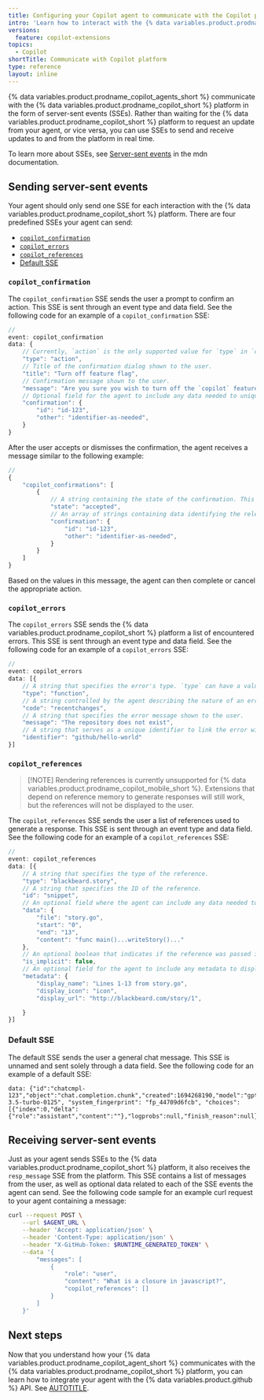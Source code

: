 ```yaml
---
title: Configuring your Copilot agent to communicate with the Copilot platform
intro: 'Learn how to interact with the {% data variables.product.prodname_copilot_short %} platform by sending and receiving server-sent events with your {% data variables.product.prodname_copilot_agent_short %}.'
versions:
  feature: copilot-extensions
topics:
  - Copilot
shortTitle: Communicate with Copilot platform
type: reference
layout: inline
---
```


{% data variables.product.prodname_copilot_agents_short %} communicate with the {% data variables.product.prodname_copilot_short %} platform in the form of server-sent events (SSEs). Rather than waiting for the {% data variables.product.prodname_copilot_short %} platform to request an update from your agent, or vice versa, you can use SSEs to send and receive updates to and from the platform in real time.

To learn more about SSEs, see [Server-sent events](https://developer.mozilla.org/en-US/docs/Web/API/Server-sent_events) in the mdn documentation.

## Sending server-sent events

Your agent should only send one SSE for each interaction with the {% data variables.product.prodname_copilot_short %} platform. There are four predefined SSEs your agent can send:

* [`copilot_confirmation`](#copilot_confirmation)
* [`copilot_errors`](#copilot_errors)
* [`copilot_references`](#copilot_references)
* [Default SSE](#default-sse)

### `copilot_confirmation`

The `copilot_confirmation` SSE sends the user a prompt to confirm an action. This SSE is sent through an event type and data field. See the following code for an example of a `copilot_confirmation` SSE:

```typescript annotate
//
event: copilot_confirmation
data: {
    // Currently, `action` is the only supported value for `type` in `copilot_confirmation`.
    "type": "action",
    // Title of the confirmation dialog shown to the user.
    "title": "Turn off feature flag",
    // Confirmation message shown to the user.
    "message": "Are you sure you wish to turn off the `copilot` feature flag?",
    // Optional field for the agent to include any data needed to uniquely identify this confirmation and take action once the decision is received from the client.
    "confirmation": {
        "id": "id-123",
        "other": "identifier-as-needed",
    }
}
```

After the user accepts or dismisses the confirmation, the agent receives a message similar to the following example:

```typescript annotate
//
{
    "copilot_confirmations": [
        {
            // A string containing the state of the confirmation. This value is either `accepted` or `dismissed`.
            "state": "accepted",
            // An array of strings containing data identifying the relevant action.
            "confirmation": {
                "id": "id-123",
                "other": "identifier-as-needed",
            }
        }
    ]
}
```

Based on the values in this message, the agent can then complete or cancel the appropriate action.

### `copilot_errors`

The `copilot_errors` SSE sends the {% data variables.product.prodname_copilot_short %} platform a list of encountered errors. This SSE is sent through an event type and data field. See the following code for an example of a `copilot_errors` SSE:

```typescript annotate
//
event: copilot_errors
data: [{
    // A string that specifies the error's type. `type` can have a value of `reference`, `function` or `agent`.
    "type": "function",
    // A string controlled by the agent describing the nature of an error.
    "code": "recentchanges",
    // A string that specifies the error message shown to the user.
    "message": "The repository does not exist",
    // A string that serves as a unique identifier to link the error with other resources such as references or function calls.
    "identifier": "github/hello-world"
}]
```

### `copilot_references`

> [!NOTE] Rendering references is currently unsupported for {% data variables.product.prodname_copilot_mobile_short %}. Extensions that depend on reference memory to generate responses will still work, but the references will not be displayed to the user.

The `copilot_references` SSE sends the user a list of references used to generate a response. This SSE is sent through an event type and data field. See the following code for an example of a `copilot_references` SSE:

```typescript annotate
//
event: copilot_references
data: [{
    // A string that specifies the type of the reference.
    "type": "blackbeard.story",
    // A string that specifies the ID of the reference.
    "id": "snippet",
    // An optional field where the agent can include any data needed to uniquely identify this reference.
    "data": {
        "file": "story.go",
        "start": "0",
        "end": "13",
        "content": "func main()...writeStory()..."
    },
    // An optional boolean that indicates if the reference was passed implicitly or explicitly.
    "is_implicit": false,
    // An optional field for the agent to include any metadata to display in the user's environment. If any of the below required fields are missing, then the reference will not be rendered in the UI.
    "metadata": {
        "display_name": "Lines 1-13 from story.go",
        "display_icon": "icon",
        "display_url": "http://blackbeard.com/story/1",

    }
}]
```

### Default SSE

The default SSE sends the user a general chat message. This SSE is unnamed and sent solely through a data field. See the following code for an example of a default SSE:

```text
data: {"id":"chatcmpl-123","object":"chat.completion.chunk","created":1694268190,"model":"gpt-3.5-turbo-0125", "system_fingerprint": "fp_44709d6fcb", "choices":[{"index":0,"delta":{"role":"assistant","content":""},"logprobs":null,"finish_reason":null}]}
```

## Receiving server-sent events

Just as your agent sends SSEs to the {% data variables.product.prodname_copilot_short %} platform, it also receives the `resp_message` SSE from the platform. This SSE contains a list of messages from the user, as well as optional data related to each of the SSE events the agent can send. See the following code sample for an example curl request to your agent containing a message:

```bash
curl --request POST \
    --url $AGENT_URL \
    --header 'Accept: application/json' \
    --header 'Content-Type: application/json' \
    --header "X-GitHub-Token: $RUNTIME_GENERATED_TOKEN" \
    --data '{
        "messages": [
            {
                "role": "user",
                "content": "What is a closure in javascript?",
                "copilot_references": []
            }
        ]
    }'
```

## Next steps

Now that you understand how your {% data variables.product.prodname_copilot_agent_short %} communicates with the {% data variables.product.prodname_copilot_short %} platform, you can learn how to integrate your agent with the {% data variables.product.github %} API. See [AUTOTITLE](/copilot/building-copilot-extensions/building-a-copilot-agent-for-your-copilot-extension/configuring-your-copilot-agent-to-communicate-with-github).
